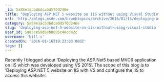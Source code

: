 ```yaml
---
_id: 5a88e1acbd6dca0d5f0d246e
title: "Deploying ASP.NET 5 website on IIS without using Visual Studio"
url: 'http://blogs.msdn.com/b/webtopics/archive/2016/01/16/deploying-asp-net-5-website-on-iis-without-using-visual-studio.aspx'
category: 5a88e1acbd6dca0d5f0d246e
slug: 'deploying-asp-net-5-website-on-iis-without-using-visual-studio'
user_id: 5a83ce59d6eb0005c4ecda2c
username: 'bill-s'
createdOn: '2016-01-16T19:23:03.000Z'
tags: []
---
```


Recently I blogged about ‘Deploying the ASP.Net5 based MVC6 application on IIS which was developed using VS 2015’.
The scope of this blog is to ‘Deploying ASP.NET 5 website on IIS with VS and configure the IIS to access this website’.

